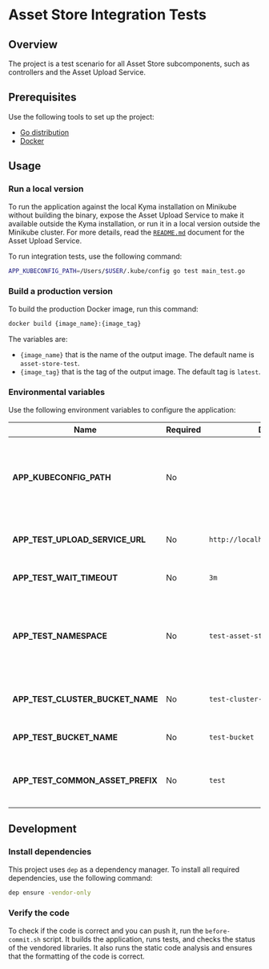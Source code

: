 # Asset Store Integration Tests

## Overview

The project is a test scenario for all Asset Store subcomponents, such as controllers and the Asset Upload Service.

## Prerequisites

Use the following tools to set up the project:

- [Go distribution](https://golang.org)
- [Docker](https://www.docker.com/)

## Usage

### Run a local version

To run the application against the local Kyma installation on Minikube without building the binary, expose the Asset Upload Service to make it available outside the Kyma installation, or run it in a local version outside the Minikube cluster. For more details, read the [`README.md`](../../components/asset-upload-service/README.md#usage) document for the Asset Upload Service. 

To run integration tests, use the following command:

```bash
APP_KUBECONFIG_PATH=/Users/$USER/.kube/config go test main_test.go
```

### Build a production version

To build the production Docker image, run this command:

```bash
docker build {image_name}:{image_tag}
```

The variables are:

- `{image_name}` that is the name of the output image. The default name is `asset-store-test`.
- `{image_tag}` that is the tag of the output image. The default tag is `latest`.

### Environmental variables

Use the following environment variables to configure the application:

| Name | Required | Default | Description |
|------|----------|---------|-------------|
| **APP_KUBECONFIG_PATH** | No |  | The path to the `kubeconfig` file, needed for running an application outside of the cluster |
| **APP_TEST_UPLOAD_SERVICE_URL** | No | `http://localhost:3000/v1/upload` | The address of the Asset Upload Service |
| **APP_TEST_WAIT_TIMEOUT** | No | `3m` | The timeout of waiting for resources |
| **APP_TEST_NAMESPACE** | No | `test-asset-store` | The name of the Namespace created and deleted during integration tests |
| **APP_TEST_CLUSTER_BUCKET_NAME** | No | `test-cluster-bucket` | The ClusterBucket resource name |
| **APP_TEST_BUCKET_NAME** | No | `test-bucket` | The Bucket resource name |
| **APP_TEST_COMMON_ASSET_PREFIX** | No | `test` | The name of the prefix for the Asset and ClusterAsset resources |

## Development

### Install dependencies

This project uses `dep` as a dependency manager. To install all required dependencies, use the following command:
```bash
dep ensure -vendor-only
```

### Verify the code

To check if the code is correct and you can push it, run the `before-commit.sh` script. It builds the application, runs tests, and checks the status of the vendored libraries. It also runs the static code analysis and ensures that the formatting of the code is correct.
